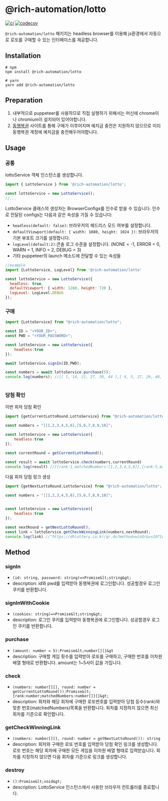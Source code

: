 # @rich-automation/lotto

[![ci](https://github.com/rich-automation/lotto-module/actions/workflows/ci.yml/badge.svg?branch=main)](https://github.com/rich-automation/lotto-module/actions/workflows/ci.yml)
[![codecov](https://codecov.io/gh/rich-automation/lotto-module/branch/main/graph/badge.svg?token=18IAW1OW77)](https://codecov.io/gh/rich-automation/lotto-module)

`@rich-automation/lotto` 패키지는 headless browser를 이용해 js환경에서 자동으로 로또를 구매할 수 있는 인터페이스를 제공합니다.



## Installation
```shell
# npm
npm install @rich-automation/lotto

# yarn
yarn add @rich-automation/lotto
```

## Preparation
1. 내부적으로 puppeteer를 사용하므로 직접 실행하기 위해서는 머신에 chrome이나 chromium이 설치되어 있어야합니다.
2. [동행복권](https://dhlottery.co.kr/common.do?method=main) 사이트를 통해 구매가 이루어지며 예치금 충전은 지원하지 않으므로 미리 동행복권 계정에 예치금을 충전해두어야합니다.

## Usage
### 공통
lottoService 객체 인스턴스를 생성합니다.
```js
import { LottoService } from '@rich-automation/lotto';

const lottoService = new LottoService();
//...
```
LottoService 클래스의 생성자는 BrowserConfigs를 인수로 받을 수 있습니다. 인수로 전달된 configs는 다음과 같은 속성을 가질 수 있습니다:

- `headless(default: false)`: 브라우저의 헤드리스 모드 여부를 설정합니다.
- `defaultViewport(default: { width: 1080, height: 1024 })`: 브라우저의 기본 뷰포트 크기를 설정합니다.
- `logLevel(default:2)`:콘솔 로그 수준을 설정합니다. (NONE = -1, ERROR = 0, WARN = 1, INFO = 2, DEBUG = 3)
- 기타 puppeteer의 launch 메소드에 전달할 수 있는 속성들
```js
//example
import {LottoService, LogLevel} from '@rich-automation/lotto'

const lottoService = new LottoService({
  headless: true,
  defaultViewport: { width: 1280, height: 720 }, 
  logLevel: LogLevel.DEBUG
});
```
### 구매
```js
import {LottoService} from "@rich-automation/lotto";

const ID = "<YOUR_ID>";
const PWD = "<YOUR_PASSWORD>";

const lottoService = new LottoService({
    headless:true
});

await lottoService.signIn(ID,PWD);

const numbers = await lottoService.purchase(5);
console.log(numbers); //[[ 1, 14, 21, 27, 30, 44 ],[ 4, 5, 27, 29, 40, 44 ],[ 9, 18, 19, 24, 38, 42 ],[ 4, 6, 13, 20, 38, 39 ],[ 8, 9, 10, 19, 32, 40 ]]



```

### 당첨 확인
이번 회차 당첨 확인
```js
import {getCurrentLottoRound,LottoService} from "@rich-automation/lotto";

const numbers = "[[1,2,3,4,5,6],[5,6,7,8,9,10]";

const lottoService = new LottoService({
    headless:true
});

const currentRound = getCurrentLottoRound();

const result = await lottoService.check(numbers,currentRound)
console.log(result) //[{rank:1,matchedNumbers:[1,2,3,4,5,6]},{rank:5,matchedNumbers:[5,6]]
```
다음 회차 당첨 링크 생성
```js
import {getNextLottoRound,LottoService} from "@rich-automation/lotto";

const numbers = "[[1,2,3,4,5,6],[5,6,7,8,9,10]";


const lottoService = new LottoService({
    headless:true
});

const nextRound = getNextLottoRound();
const link = lottoService.getCheckWinningLink(numbers,nextRound);
console.log(link) //"https://dhlottery.co.kr/qr.do?method=winQr&v=1071q010203040506q050607080910";

```


## Method
### signIn
- `(id: string, password: string)=>Promise&lt;string&gt;`
- description: id와 pwd를 입력받아 동행복권에 로그인합니다. 성공할경우 로그인 쿠키를 반환합니다.
### signInWithCookie
- `(cookies: string)=>Promise&lt;string&gt;`
- description: 로그인 쿠키를 입력받아 동행복권에 로그인합니다. 성공할경우 로그인 쿠키를 반환합니다.
### purchase
- `(amount: number = 5):Promise&lt;number[][]&gt`
- description: 구매할 게임 횟수를 입력받아 로또를 구매하고, 구매한 번호를 이차원 배열 형태로 반환합니다. amount는 1~5사이 값을 가집니다.
### check
- `(numbers: number[][], round: number = getCurrentLottoRound()):Promise&lt;{rank:number;matchedNumbers:number[]}[]&gt;`
- description: 회차와 해당 회차에 구매한 로또번호를 입력받아 당첨 등수(rank)와 맞춘 번호(matchedNumbers)목록을 반환합니다. 회차를 지정하지 않으면 최신 회차를 기준으로 확인합니다.
### getCheckWinningLink
- `(numbers: number[][], round: number = getNextLottoRound()): string`
- description: 회차와 구매한 로또 번호를 입력받아 당첨 확인 링크를 생성합니다. 로또 번호는 해당 회차에 구매한 모든 게임을 이차원 배열 형태로 입력받습니다. 회차를 지정하지 않으면 다음 회차를 기준으로 링크를 생성합니다.
### destroy
- `():Promise&lt;void&gt;`
- description: LottoService 인스턴스에서 사용한 브라우저 컨트롤러를 종료합니다.
